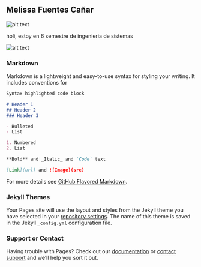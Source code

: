 ## Melissa Fuentes Cañar

![alt text](https://scontent.fclo3-1.fna.fbcdn.net/v/t1.0-9/48374672_10218353106207634_4953489394267848704_o.jpg?_nc_cat=105&_nc_ht=scontent.fclo3-1.fna&oh=1800d58daf25d8fd2f15ba0a11dd6101&oe=5CC43DA9)

holi, estoy en 6 semestre de ingenieria de sistemas

![alt text](https://scontent.fclo3-1.fna.fbcdn.net/v/t1.0-9/26994359_10215720420912147_459531987083211732_n.jpg?_nc_cat=106&_nc_ht=scontent.fclo3-1.fna&oh=b78b3ab20c5b06996d62eef371988979&oe=5CF61472)

### Markdown

Markdown is a lightweight and easy-to-use syntax for styling your writing. It includes conventions for

```markdown
Syntax highlighted code block

# Header 1
## Header 2
### Header 3

- Bulleted
- List

1. Numbered
2. List

**Bold** and _Italic_ and `Code` text

[Link](url) and ![Image](src)
```

For more details see [GitHub Flavored Markdown](https://guides.github.com/features/mastering-markdown/).

### Jekyll Themes

Your Pages site will use the layout and styles from the Jekyll theme you have selected in your [repository settings](https://github.com/seibern/melissa.github/settings). The name of this theme is saved in the Jekyll `_config.yml` configuration file.

### Support or Contact

Having trouble with Pages? Check out our [documentation](https://help.github.com/categories/github-pages-basics/) or [contact support](https://github.com/contact) and we’ll help you sort it out.
